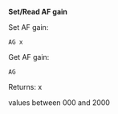 __Set/Read AF gain__

Set AF gain:

	AG x

Get AF gain:

	AG

Returns: x
	
values between 000 and 2000
